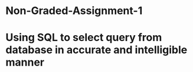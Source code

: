 # Non-Graded-Assignment-1
# Using SQL to select query from database in accurate and intelligible manner